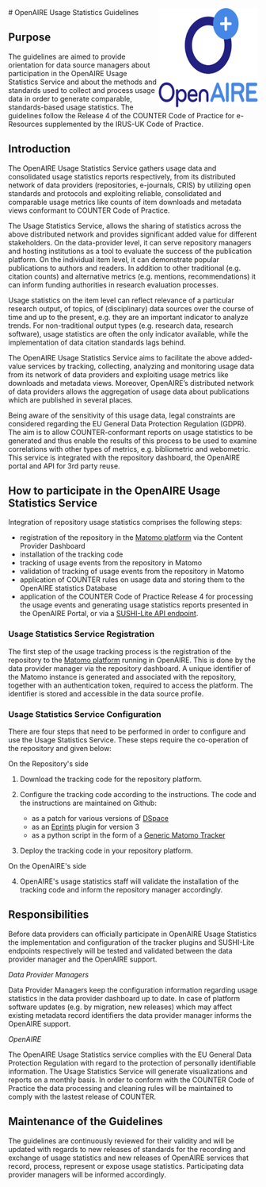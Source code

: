 <img width="200"  height="200" align="right" src="img/Logo_Vertical.png"> 
# OpenAIRE Usage Statistics Guidelines

## Purpose

The guidelines are aimed to provide orientation for data source managers about participation in the OpenAIRE Usage Statistics Service and about the methods and standards used to collect and process usage data in order to generate comparable, standards-based usage statistics. The guidelines follow the Release 4 of the COUNTER Code of Practice for e-Resources supplemented by the IRUS-UK Code of Practice.

## Introduction

The OpenAIRE Usage Statistics Service gathers usage data and consolidated usage statistics reports respectively, from its distributed network of data providers (repositories, e-journals, CRIS) by utilizing open standards and protocols and exploiting reliable, consolidated and comparable usage metrics like counts of item downloads and metadata views conformant to COUNTER Code of Practice.

The Usage Statistics Service, allows the sharing of statistics across the above distributed network and provides significant added value for different stakeholders. On the data-provider level, it can serve repository managers and hosting institutions as a tool to evaluate the success of the publication platform. On the individual item level, it can demonstrate popular publications to authors and readers. In addition  to  other  traditional  (e.g.  citation  counts)  and  alternative  metrics  (e.g. mentions, recommendations) it can inform funding authorities in research evaluation processes.

Usage statistics on the item level can reflect relevance of a particular research output, of topics, of (disciplinary) data sources over the course of time and up to the present, e.g. they are an important indicator to analyze trends. For non-traditional output types (e.g. research data, research software), usage statistics are often the only indicator available, while the implementation of data citation standards lags behind.

The  OpenAIRE  Usage  Statistics  Service  aims  to  facilitate  the  above  added-value  services by tracking, collecting, analyzing and monitoring usage data from its network of data providers and exploiting usage metrics like downloads and metadata views. Moreover, OpenAIRE’s distributed network of data providers allows the aggregation of usage data about publications which are published in several places.

Being aware of the sensitivity of this usage data, legal constraints are considered regarding the EU General Data Protection Regulation (GDPR). The aim is to allow COUNTER-conformant reports on usage statistics to be generated and thus enable the results of this process to be used to examine correlations with other types of metrics, e.g. bibliometric and webometric. This service is integrated with the repository dashboard, the OpenAIRE portal and API for 3rd party reuse.

## How to participate in the OpenAIRE Usage Statistics Service

Integration of repository usage statistics comprises the following steps:

*  registration of the repository in the [Matomo platform][matomo] via the Content Provider Dashboard
*  installation of the tracking code
*  tracking of usage events from the repository in Matomo
*  validation of tracking of usage events from the repository in Matomo
*  application of COUNTER rules on usage data and storing them to the OpenAIRE statistics Database
*  application of the COUNTER Code of Practice Release 4 for processing the usage events and generating usage statistics reports presented in the OpenAIRE Portal, or via a [SUSHI-Lite API endpoint][sushiliteendpoint].

### Usage Statistics Service Registration

The first step of the usage tracking process is the registration of the repository to the [Matomo platform][matomo] running in OpenAIRE. This is done by the data provider manager via the repository dashboard. A unique identifier of the Matomo instance is generated and associated with the repository, together with an authentication token, required to access the platform. The identifier is stored and accessible in the data source profile.

### Usage Statistics Service Configuration

There are four steps that need to be performed in order to configure and use the Usage Statistics Service. These steps require the co-operation of the repository and given below:

On the Repository's side

1. Download the tracking code for the repository platform.
2. Configure the tracking code according to the instructions. The code and the instructions are maintained on Github:

	* as a patch for various versions of [DSpace](https://github.com/openaire/OpenAIRE-Piwik-DSpace)
	* as an [Eprints](https://github.com/openaire/EPrints-OAPiwik) plugin for version 3
	* as a python script in the form of a [Generic Matomo Tracker](https://github.com/openaire/Generic-Matomo-Tracker)

3. Deploy the tracking code in your repository platform.

On the OpenAIRE's side

4. OpenAIRE's usage statistics staff will validate the installation of the tracking code and inform the repository manager accordingly.

## Responsibilities

Before data providers can officially participate in OpenAIRE Usage Statistics the implementation
and configuration of the tracker plugins and SUSHI-Lite endpoints respectively will be tested and
validated between the data provider manager and the OpenAIRE support.

*Data Provider Managers*

Data Provider Managers keep the configuration information regarding usage statistics in the data provider
dashboard up to date.
In case of platform software updates (e.g. by migration, new releases) which may affect existing
metadata record identifiers the data provider manager informs the OpenAIRE support.

*OpenAIRE*

The OpenAIRE Usage Statistics service complies with the EU General Data Protection Regulation with regard to the protection of
personally identifiable information.
The Usage Statistics Service will generate visualizations and reports on a monthly basis. In order
to conform with the COUNTER Code of Practice the data processing and cleaning rules will be
maintained to comply with the lastest release of COUNTER.

## Maintenance of the Guidelines

The guidelines are continuously reviewed for their validity and will be updated with regards to
new releases of standards for the recording and exchange of usage statistics and new releases
of OpenAIRE services that record, process, represent or expose usage statistics. Participating
data provider managers will be informed accordingly.

[sushiliteendpoint]: http://services.openaire.eu/usagestats/sushilite/
[matomo]: https://matomo.org/
